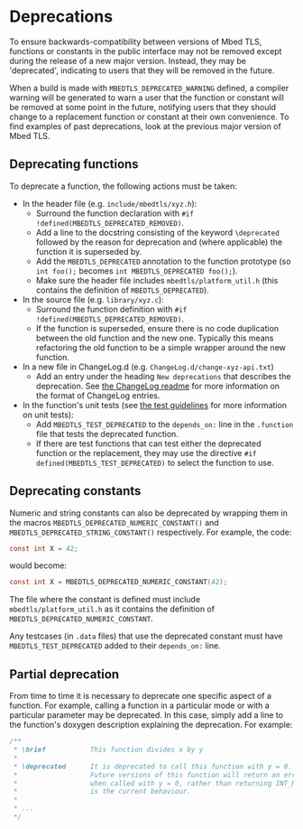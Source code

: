 # Deprecations

To ensure backwards-compatibility between versions of Mbed TLS, functions or constants in the public interface may not be removed except during the release of a new major version. Instead, they may be 'deprecated', indicating to users that they will be removed in the future.

When a build is made with `MBEDTLS_DEPRECATED_WARNING` defined, a compiler warning will be generated to warn a user that the function or constant will be removed at some point in the future, notifying users that they should change to a replacement function or constant at their own convenience. To find examples of past deprecations, look at the previous major version of Mbed TLS.

## Deprecating functions

To deprecate a function, the following actions must be taken:
* In the header file (e.g. `include/mbedtls/xyz.h`):
    * Surround the function declaration with `#if !defined(MBEDTLS_DEPRECATED_REMOVED)`.
    * Add a line to the docstring consisting of the keyword `\deprecated` followed by the reason for deprecation and (where applicable) the function it is superseded by.
    * Add the `MBEDTLS_DEPRECATED` annotation to the function prototype (so `int foo();` becomes `int MBEDTLS_DEPRECATED foo();`).
    * Make sure the header file includes `mbedtls/platform_util.h` (this contains the definition of `MBEDTLS_DEPRECATED`).
* In the source file (e.g. `library/xyz.c`):
    * Surround the function definition with `#if !defined(MBEDTLS_DEPRECATED_REMOVED)`.
    * If the function is superseded, ensure there is no code duplication between the old function and the new one. Typically this means refactoring the old function to be a simple wrapper around the new function.
* In a new file in ChangeLog.d (e.g. `ChangeLog.d/change-xyz-api.txt`)
    * Add an entry under the heading `New deprecations` that describes the deprecation. See [the ChangeLog readme](https://github.com/Mbed-TLS/mbedtls/blob/development/ChangeLog.d/00README.md) for more information on the format of ChangeLog entries.
* In the function's unit tests (see [the test guidelines](test_suites.md) for more information on unit tests):
    * Add `MBEDTLS_TEST_DEPRECATED` to the `depends_on:` line in the `.function` file that tests the deprecated function.
    * If there are test functions that can test either the deprecated function or the replacement, they may use the directive `#if defined(MBEDTLS_TEST_DEPRECATED)` to select the function to use.

## Deprecating constants

Numeric and string constants can also be deprecated by wrapping them in the macros `MBEDTLS_DEPRECATED_NUMERIC_CONSTANT()` and `MBEDTLS_DEPRECATED_STRING_CONSTANT()` respectively. For example, the code:
```c
const int X = 42;
```
would become:
```c
const int X = MBEDTLS_DEPRECATED_NUMERIC_CONSTANT(42);
```
The file where the constant is defined must include `mbedtls/platform_util.h` as it contains the definition of `MBEDTLS_DEPRECATED_NUMERIC_CONSTANT`.

Any testcases (in `.data` files) that use the deprecated constant must have `MBEDTLS_TEST_DEPRECATED` added to their `depends_on:` line.

## Partial deprecation

From time to time it is necessary to deprecate one specific aspect of a function. For example, calling a function in a particular mode or with a particular parameter may be deprecated. In this case, simply add a line to the function's doxygen description explaining the deprecation. For example:
```c
/**
 * \brief           This function divides x by y
 *
 * \deprecated      It is deprecated to call this function with y = 0.
 *                  Future versions of this function will return an error
 *                  when called with y = 0, rather than returning INT_MAX as
 *                  is the current behaviour.
 *
 * ...
 */
```
